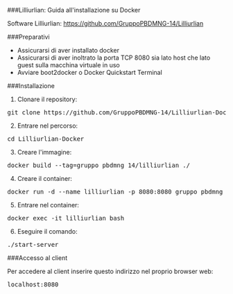 ###Lilliurlian: Guida all'installazione su Docker

Software Lilliurlian: https://github.com/GruppoPBDMNG-14/Lilliurlian

###Preparativi

- Assicurarsi di aver installato docker
- Assicurarsi di aver inoltrato la porta TCP 8080 sia lato host che lato guest sulla macchina virtuale in uso
- Avviare boot2docker o Docker Quickstart Terminal


###Installazione

1. Clonare il repository:
<pre>git clone https://github.com/GruppoPBDMNG-14/Lilliurlian-Docker</pre>

2. Entrare nel percorso:
<pre>cd Lilliurlian-Docker</pre>

3. Creare l'immagine:
<pre>docker build --tag=gruppo_pbdmng_14/lilliurlian ./</pre>

4. Creare il container: 
<pre>docker run -d --name lilliurlian -p 8080:8080 gruppo_pbdmng_14/lilliurlian</pre>

5. Entrare nel container:
<pre>docker exec -it lilliurlian bash</pre>

6. Eseguire il comando:
<pre>./start-server</pre>


###Accesso al client

Per accedere al client inserire questo indirizzo nel proprio browser web:
<pre>localhost:8080</pre>
